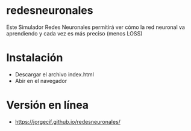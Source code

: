 # redesneuronales
Este Simulador Redes Neuronales permitirá ver cómo la red neuronal va aprendiendo y cada vez es más preciso (menos LOSS)


# Instalación
- Descargar el archivo index.html
- Abir en el navegador

# Versión en línea
- https://jorgecif.github.io/redesneuronales/

